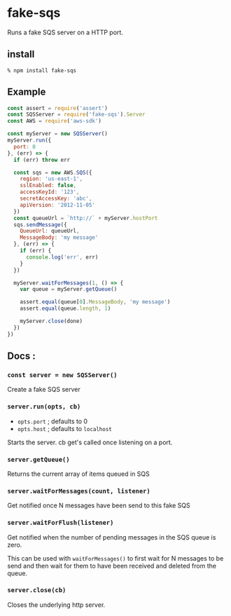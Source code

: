 # fake-sqs

Runs a fake SQS server on a HTTP port.

## install
```
% npm install fake-sqs
```

## Example

```js
const assert = require('assert')
const SQSServer = require('fake-sqs').Server
const AWS = require('aws-sdk')

const myServer = new SQSServer()
myServer.run({
  port: 0
}, (err) => {
  if (err) throw err

  const sqs = new AWS.SQS({
    region: 'us-east-1',
    sslEnabled: false,
    accessKeyId: '123',
    secretAccessKey: 'abc',
    apiVersion: '2012-11-05'
  })
  const queueUrl = `http://` + myServer.hostPort
  sqs.sendMessage({
    QueueUrl: queueUrl,
    MessageBody: 'my message'
  }, (err) => {
    if (err) {
      console.log('err', err)
    }
  })

  myServer.waitForMessages(1, () => {
    var queue = myServer.getQueue()

    assert.equal(queue[0].MessageBody, 'my message')
    assert.equal(queue.length, 1)

    myServer.close(done)
  })
})
```

## Docs :

### `const server = new SQSServer()`

Create a fake SQS server

### `server.run(opts, cb)`

 - `opts.port` ; defaults to 0
 - `opts.host` ; defaults to `localhost`

Starts the server. cb get's called once listening on a port.

### `server.getQueue()`

Returns the current array of items queued in SQS

### `server.waitForMessages(count, listener)`

Get notified once N messages have been send to this fake SQS

### `server.waitForFlush(listener)`

Get notified when the number of pending messages in the SQS
queue is zero.

This can be used with `waitForMessages()` to first wait for N
messages to be send and then wait for them to have been received
and deleted from the queue.

### `server.close(cb)`

Closes the underlying http server.
